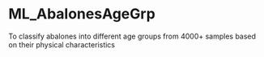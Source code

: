 # ML_AbalonesAgeGrp
To classify abalones into different age groups from 4000+ samples based on their physical characteristics
